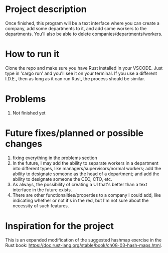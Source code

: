 # Project description

Once finished, this program will be a text interface where you can create a company, add some departments to it, and add some workers to the departments. You'll also be able to delete companies/departments/workers.

# How to run it

Clone the repo and make sure you have Rust installed in your VSCODE. Just type in 'cargo run' and you'll see it on your terminal. If you use a different I.D.E., then as long as it can run Rust, the process should be similar.

# Problems

1. Not finished yet

# Future fixes/planned or possible changes

1. fixing everything in the problems section
2. In the future, I may add the ability to separate workers in a department into different types, like managers/supervisors/normal workers; add the ability to designate someone as the head of a department; and add the ability to designate someone the CEO, CTO, etc. 
3. As always, the possibility of creating a UI that's better than a text interface in the future exists.
4. There are other functionalities/properties to a company I could add, like indicating whether or not it's in the red, but I'm not sure about the necessity of such features.

# Inspiration for the project

This is an expanded modification of the suggested hashmap exercise in the Rust book: https://doc.rust-lang.org/stable/book/ch08-03-hash-maps.html. 
